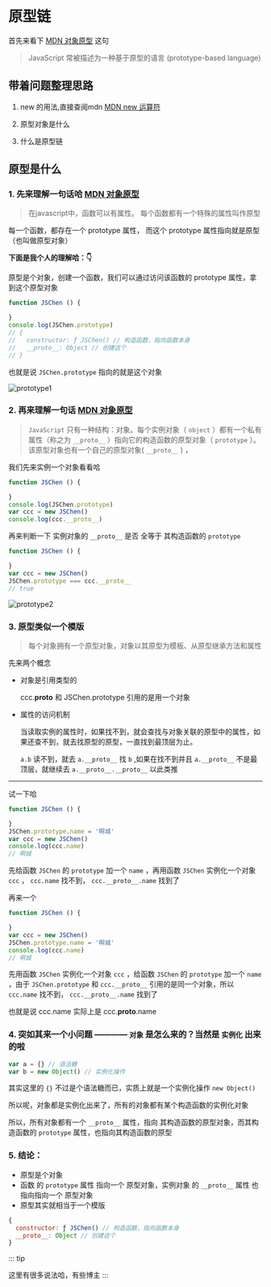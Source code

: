 # 原型链

首先来看下 [MDN 对象原型](https://developer.mozilla.org/zh-CN/docs/Learn/JavaScript/Objects/Object_prototypes) 这句

> JavaScript 常被描述为一种基于原型的语言 (prototype-based language)

## 带着问题整理思路

1. new 的用法,直接查阅mdn [MDN new 运算符](https://developer.mozilla.org/zh-CN/docs/Web/JavaScript/Reference/Operators/new)

2. 原型对象是什么

3. 什么是原型链

## 原型是什么

### 1. 先来理解一句话哈 [MDN 对象原型](https://developer.mozilla.org/zh-CN/docs/Learn/JavaScript/Objects/Object_prototypes)

> 在javascript中，函数可以有属性。 每个函数都有一个特殊的属性叫作原型

每一个函数，都存在一个 prototype 属性， 而这个 prototype 属性指向就是原型（也叫做原型对象）

**下面是我个人的理解哈：👇**

原型是个对象，创建一个函数，我们可以通过访问该函数的 prototype 属性，拿到这个原型对象

```js
function JSChen () {

}
console.log(JSChen.prototype)
// {
//   constructor: ƒ JSChen() // 构造函数，指向函数本身
//   __proto__: Object // 创建这个
// }
```

也就是说 `JSChen.prototype` 指向的就是这个对象

![prototype1](/assets/img/prototype1.png)

### 2. 再来理解一句话 [MDN 对象原型](https://developer.mozilla.org/zh-CN/docs/Learn/JavaScript/Objects/Object_prototypes)

> `JavaScript` 只有一种结构：对象。每个实例对象（ `object` ）都有一个私有属性（称之为 `__proto__` ）指向它的构造函数的原型对象（ `prototype` ）。该原型对象也有一个自己的原型对象( `__proto__` ) ，

我们先来实例一个对象看看哈


```js
function JSChen () {

}
console.log(JSChen.prototype)
var ccc = new JSChen()
console.log(ccc.__proto__)
```

再来判断一下 实例对象的 `__proto__` 是否 全等于 其构造函数的 `prototype`


```js
function JSChen () {

}
var ccc = new JSChen()
JSChen.prototype === ccc.__proto__
// true
```

![prototype2](/assets/img/prototype2.png)

### 3. 原型类似一个模版

> 每个对象拥有一个原型对象，对象以其原型为模板、从原型继承方法和属性

先来两个概念

* 对象是引用类型的

  ccc.__proto__ 和 JSChen.prototype 引用的是用一个对象

* 属性的访问机制

  当读取实例的属性时，如果找不到，就会查找与对象关联的原型中的属性，如果还查不到，就去找原型的原型，一直找到最顶层为止。

  `a.b` 读不到，就去 `a.__proto__` 找 `b` ,如果在找不到并且 `a.__proto__` 不是最顶层，就继续去 `a.__proto__.__proto__` 以此类推

---

试一下哈

```js
function JSChen () {

}
JSChen.prototype.name = '啊城'
var ccc = new JSChen()
console.log(ccc.name)
// 啊城
```
先给函数 `JSChen` 的 `prototype` 加一个 `name` ，再用函数 `JSChen` 实例化一个对象 `ccc` ， `ccc.name` 找不到， `ccc.__proto__.name` 找到了

再来一个

```js
function JSChen () {

}
var ccc = new JSChen()
JSChen.prototype.name = '啊城'
console.log(ccc.name)
// 啊城
```

先用函数 `JSChen` 实例化一个对象 `ccc` ，给函数 `JSChen` 的 `prototype` 加一个 `name` ，由于 `JSChen.prototype` 和 `ccc.__proto__` 引用的是同一个对象，所以 `ccc.name` 找不到， `ccc.__proto__.name` 找到了


  也就是说 ccc.name 实际上是 ccc.__proto__.name

### 4. **突如其来一个小问题 ———— `对象` 是怎么来的？当然是 `实例化` 出来的啦**

```js
var a = {} // 语法糖
var b = new Object() // 实例化操作
```

其实这里的 `{}` 不过是个语法糖而已，实质上就是一个实例化操作 `new Object()`

所以呢，对象都是实例化出来了，所有的对象都有某个构造函数的实例化对象

所以，所有对象都有一个 `__proto__` 属性，指向 其构造函数的原型对象，而其构造函数的 `prototype` 属性，也指向其构造函数的原型

### 5. **结论：**

- 原型是个对象
- 函数 的 `prototype` 属性 指向一个 原型对象，实例对象 的 `__proto__` 属性 也指向指向一个 原型对象
- 原型其实就相当于一个模版


```js
{
  constructor: ƒ JSChen() // 构造函数，指向函数本身
  __proto__: Object // 创建这个
}
```

::: tip

这里有很多说法哈，有些博主
:::